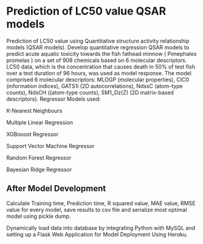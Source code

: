 # Prediction of LC50 value QSAR models
Prediction of LC50 value using Quantitative structure activity relationship models (QSAR models).
Develop quantitative regression QSAR models to predict acute aquatic toxicity towards the fish fathead minnow ( Pimephales promelas ) on a set of 908 chemicals based on 6 molecular descriptors.
LC50 data, which is the concentration that causes death in 50% of test fish over a test duration of 96 hours, was used as model response. The model comprised 6 molecular descriptors: MLOGP (molecular properties), CIC0 (information indices), GATS1i (2D autocorrelations), NdssC (atom-type counts), NdsCH ((atom-type counts), SM1_Dz(Z) (2D matrix-based descriptors). Regressor Models used: 

K-Nearest Neighbours

Multiple Linear Regression

XGBooost Regressor

Support Vector Machine Regressor

Random Forest Regressor

Bayesian Ridge Regressor

## After Model Development
Calculate Training time, Prediction time, R squared value, MAE value, RMSE value for every model, save results to csv file and serialize most optimal model using pickle dump.

Dynamically load data into  database by integrating Python with MySQL and setting up a Flask Web Application for Model Deployment Using Heroku.
